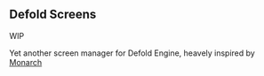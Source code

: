 ## Defold Screens

WIP

Yet another screen manager for Defold Engine, heavely inspired by [Monarch](https://github.com/britzl/monarch)
